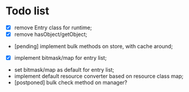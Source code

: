 # Todo list

 *  [x] remove Entry class for runtime;
 *  [x] remove hasObject/getObject;
 *  [pending] implement bulk methods on store, with cache around;
 *  [x] implement bitmask/map for entry list;
 *  set bitmask/map as default for entry list;
 *  implement default resource converter based on resource class map;
 *  [postponed] bulk check method on manager?
